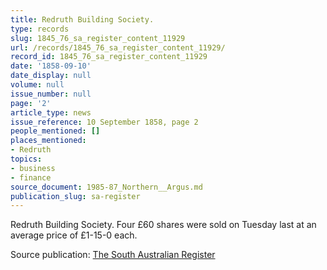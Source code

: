 ```yaml
---
title: Redruth Building Society.
type: records
slug: 1845_76_sa_register_content_11929
url: /records/1845_76_sa_register_content_11929/
record_id: 1845_76_sa_register_content_11929
date: '1858-09-10'
date_display: null
volume: null
issue_number: null
page: '2'
article_type: news
issue_reference: 10 September 1858, page 2
people_mentioned: []
places_mentioned:
- Redruth
topics:
- business
- finance
source_document: 1985-87_Northern__Argus.md
publication_slug: sa-register
---
```


Redruth Building Society.  Four £60 shares were sold on Tuesday last at an average price of £1-15-0 each.

Source publication: [The South Australian Register](/publications/sa-register/)
